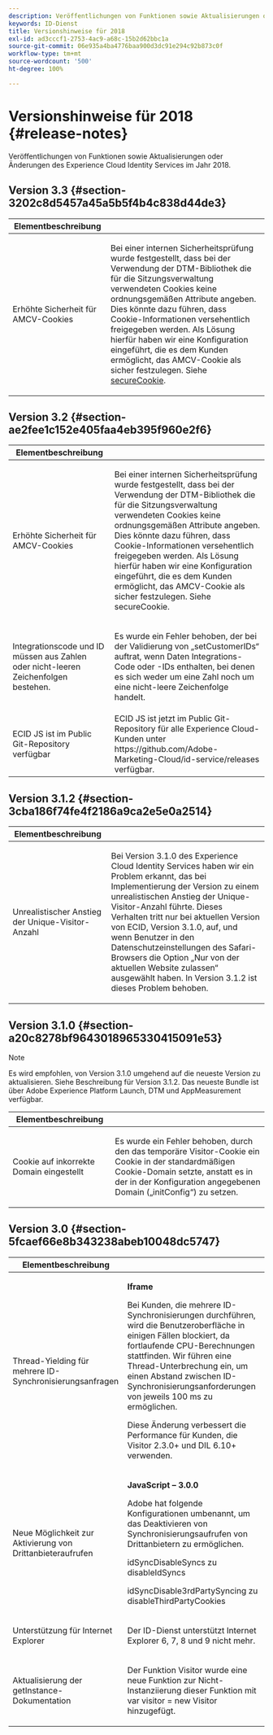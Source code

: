 ```yaml
---
description: Veröffentlichungen von Funktionen sowie Aktualisierungen oder Änderungen des Experience Cloud Identity Services im Jahr 2018.
keywords: ID-Dienst
title: Versionshinweise für 2018
exl-id: ad3cccf1-2753-4ac9-a68c-15b2d62bbc1a
source-git-commit: 06e935a4ba4776baa900d3dc91e294c92b873c0f
workflow-type: tm+mt
source-wordcount: '500'
ht-degree: 100%

---
```


# Versionshinweise für 2018 {#release-notes}

Veröffentlichungen von Funktionen sowie Aktualisierungen oder Änderungen des Experience Cloud Identity Services im Jahr 2018.

## Version 3.3 {#section-3202c8d5457a45a5b5f4b4c838d44de3}

<table id="table_201417BD540E4EE69911AABE9BF77509"> 
 <thead> 
  <tr> 
   <th colname="col1" class="entry"> Elementbeschreibung </th> 
   <th colname="col2" class="entry"> </th> 
  </tr>
 </thead>
 <tbody> 
  <tr> 
   <td colname="col1"> <p>Erhöhte Sicherheit für AMCV-Cookies </p> </td> 
   <td colname="col2"> <p>Bei einer internen Sicherheitsprüfung wurde festgestellt, dass bei der Verwendung der DTM-Bibliothek die für die Sitzungsverwaltung verwendeten Cookies keine ordnungsgemäßen Attribute angeben. Dies könnte dazu führen, dass Cookie-Informationen versehentlich freigegeben werden. Als Lösung hierfür haben wir eine Konfiguration eingeführt, die es dem Kunden ermöglicht, das AMCV-Cookie als sicher festzulegen. Siehe <a href="/help/library/function-vars/securecookie.md" format="https" scope="external">secureCookie</a>. </p> </td> 
  </tr> 
 </tbody> 
</table>

## Version 3.2 {#section-ae2fee1c152e405faa4eb395f960e2f6}

<table id="table_6546F5C74E4742E4B5E9793BCEAB66FA"> 
 <thead> 
  <tr> 
   <th colname="col1" class="entry"> Elementbeschreibung </th> 
   <th colname="col2" class="entry"> </th> 
  </tr>
 </thead>
 <tbody> 
  <tr> 
   <td colname="col1"> <p>Erhöhte Sicherheit für AMCV-Cookies </p> </td> 
   <td colname="col2"> <p>Bei einer internen Sicherheitsprüfung wurde festgestellt, dass bei der Verwendung der DTM-Bibliothek die für die Sitzungsverwaltung verwendeten Cookies keine ordnungsgemäßen Attribute angeben. Dies könnte dazu führen, dass Cookie-Informationen versehentlich freigegeben werden. Als Lösung hierfür haben wir eine Konfiguration eingeführt, die es dem Kunden ermöglicht, das AMCV-Cookie als sicher festzulegen. Siehe secureCookie. </p> </td> 
  </tr> 
  <tr> 
   <td colname="col1"> <p>Integrationscode und ID müssen aus Zahlen oder nicht-leeren Zeichenfolgen bestehen. </p> </td> 
   <td colname="col2"> <p>Es wurde ein Fehler behoben, der bei der Validierung von „setCustomerIDs“ auftrat, wenn Daten Integrations-Code oder -IDs enthalten, bei denen es sich weder um eine Zahl noch um eine nicht-leere Zeichenfolge handelt. </p> </td> 
  </tr> 
  <tr> 
   <td colname="col1"> ECID JS ist im Public Git-Repository verfügbar </td> 
   <td colname="col2"> ECID JS ist jetzt im Public Git-Repository für alle Experience Cloud-Kunden unter https://github.com/Adobe-Marketing-Cloud/id-service/releases verfügbar. </td> 
  </tr> 
 </tbody> 
</table>

## Version 3.1.2 {#section-3cba186f74fe4f2186a9ca2e5e0a2514}

<table id="table_9FA4E20C996746A2A4219C9A0F759AD1"> 
 <thead> 
  <tr> 
   <th colname="col1" class="entry"> Elementbeschreibung </th> 
   <th colname="col2" class="entry"> </th> 
  </tr>
 </thead>
 <tbody> 
  <tr> 
   <td colname="col1"> <p>Unrealistischer Anstieg der Unique-Visitor-Anzahl </p> </td> 
   <td colname="col2"> <p>Bei Version 3.1.0 des Experience Cloud Identity Services haben wir ein Problem erkannt, das bei Implementierung der Version zu einem unrealistischen Anstieg der Unique-Visitor-Anzahl führte. Dieses Verhalten tritt nur bei aktuellen Version von ECID, Version 3.1.0, auf, und wenn Benutzer in den Datenschutzeinstellungen des Safari-Browsers die Option „Nur von der aktuellen Website zulassen“ ausgewählt haben. In Version 3.1.2 ist dieses Problem behoben. </p> </td> 
  </tr> 
 </tbody> 
</table>

## Version 3.1.0 {#section-a20c8278bf9643018965330415091e53}

>[!NOTE]
>
>Es wird empfohlen, von Version 3.1.0 umgehend auf die neueste Version zu aktualisieren. Siehe Beschreibung für Version 3.1.2. Das neueste Bundle ist über Adobe Experience Platform Launch, DTM und AppMeasurement verfügbar.

<table id="table_512039AFC4D34038B8F116B71EEEE7F6"> 
 <thead> 
  <tr> 
   <th colname="col1" class="entry"> Elementbeschreibung </th> 
   <th colname="col2" class="entry"> </th> 
  </tr>
 </thead>
 <tbody> 
  <tr> 
   <td colname="col1"> <p>Cookie auf inkorrekte Domain eingestellt </p> </td> 
   <td colname="col2"> <p>Es wurde ein Fehler behoben, durch den das temporäre Visitor-Cookie ein Cookie in der standardmäßigen Cookie-Domain setzte, anstatt es in der in der Konfiguration angegebenen Domain („initConfig“) zu setzen. </p> </td> 
  </tr> 
 </tbody> 
</table>

## Version 3.0 {#section-5fcaef66e8b343238abeb10048dc5747}

<table id="table_7E9224D6CC924A2DB5119171C9DC5443"> 
 <thead> 
  <tr> 
   <th colname="col1" class="entry"> Elementbeschreibung </th> 
   <th colname="col2" class="entry"> </th> 
  </tr>
 </thead>
 <tbody> 
  <tr> 
   <td colname="col1"> <p>Thread-Yielding für mehrere ID-Synchronisierungsanfragen </p> </td> 
   <td colname="col2"> <p><b>Iframe</b> </p> <p>Bei Kunden, die mehrere ID-Synchronisierungen durchführen, wird die Benutzeroberfläche in einigen Fällen blockiert, da fortlaufende CPU-Berechnungen stattfinden. Wir führen eine Thread-Unterbrechung ein, um einen Abstand zwischen ID-Synchronisierungsanforderungen von jeweils 100 ms zu ermöglichen. </p> <p>Diese Änderung verbessert die Performance für Kunden, die Visitor 2.3.0+ und DIL 6.10+ verwenden.  </p> </td> 
  </tr> 
  <tr> 
   <td colname="col1"> Neue Möglichkeit zur Aktivierung von Drittanbieteraufrufen </td> 
   <td colname="col2"> <p><b>JavaScript – 3.0.0</b> </p> <p>Adobe hat folgende Konfigurationen umbenannt, um das Deaktivieren von Synchronisierungsaufrufen von Drittanbietern zu ermöglichen. </p> <p>idSyncDisableSyncs zu disableIdSyncs </p> <p>idSyncDisable3rdPartySyncing zu disableThirdPartyCookies </p> </td> 
  </tr> 
  <tr> 
   <td colname="col1"> <p>Unterstützung für Internet Explorer </p> </td> 
   <td colname="col2"> <p>Der ID-Dienst unterstützt Internet Explorer 6, 7, 8 und 9 nicht mehr. </p> </td> 
  </tr> 
  <tr> 
   <td colname="col1"> <p>Aktualisierung der getInstance-Dokumentation </p> </td> 
   <td colname="col2"> <p>Der Funktion Visitor wurde eine neue Funktion zur Nicht-Instanziierung dieser Funktion mit var visitor = new Visitor hinzugefügt. </p> </td> 
  </tr> 
 </tbody> 
</table>
